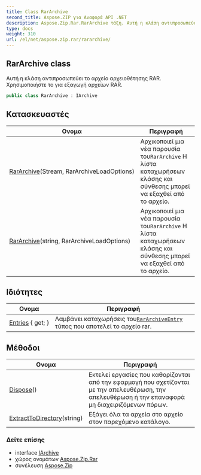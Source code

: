 ```yaml
---
title: Class RarArchive
second_title: Aspose.ZIP για Αναφορά API .NET
description: Aspose.Zip.Rar.RarArchive τάξη. Αυτή η κλάση αντιπροσωπεύει το αρχείο αρχειοθέτησης RAR. Χρησιμοποιήστε το για εξαγωγή αρχείων RAR.
type: docs
weight: 310
url: /el/net/aspose.zip.rar/rararchive/
---
```

## RarArchive class

Αυτή η κλάση αντιπροσωπεύει το αρχείο αρχειοθέτησης RAR. Χρησιμοποιήστε το για εξαγωγή αρχείων RAR.

```csharp
public class RarArchive : IArchive
```

## Κατασκευαστές

| Ονομα | Περιγραφή |
| --- | --- |
| [RarArchive](rararchive/#constructor)(Stream, RarArchiveLoadOptions) | Αρχικοποιεί μια νέα παρουσία του`RarArchive` Η λίστα καταχωρήσεων κλάσης και σύνθεσης μπορεί να εξαχθεί από το αρχείο. |
| [RarArchive](rararchive/#constructor_1)(string, RarArchiveLoadOptions) | Αρχικοποιεί μια νέα παρουσία του`RarArchive` Η λίστα καταχωρήσεων κλάσης και σύνθεσης μπορεί να εξαχθεί από το αρχείο. |

## Ιδιότητες

| Ονομα | Περιγραφή |
| --- | --- |
| [Entries](../../aspose.zip.rar/rararchive/entries/) { get; } | Λαμβάνει καταχωρήσεις του[`RarArchiveEntry`](../rararchiveentry/) τύπος που αποτελεί το αρχείο rar. |

## Μέθοδοι

| Ονομα | Περιγραφή |
| --- | --- |
| [Dispose](../../aspose.zip.rar/rararchive/dispose/)() | Εκτελεί εργασίες που καθορίζονται από την εφαρμογή που σχετίζονται με την απελευθέρωση, την απελευθέρωση ή την επαναφορά μη διαχειριζόμενων πόρων. |
| [ExtractToDirectory](../../aspose.zip.rar/rararchive/extracttodirectory/#extracttodirectory)(string) | Εξάγει όλα τα αρχεία στο αρχείο στον παρεχόμενο κατάλογο. |

### Δείτε επίσης

* interface [IArchive](../../aspose.zip/iarchive/)
* χώρος ονομάτων [Aspose.Zip.Rar](../../aspose.zip.rar/)
* συνέλευση [Aspose.Zip](../../)


